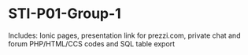 # STI-P01-Group-1
Includes: Ionic pages, presentation link for prezzi.com, private chat and forum PHP/HTML/CCS codes and SQL table export
